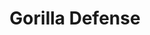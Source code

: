 ---
title: Gorilla Defense
developer: MonsterFace Games
image: GorillaDefense.jpg
link: https://play.google.com/store/apps/details?id=com.monsterface.gordef
android: https://play.google.com/store/apps/details?id=com.monsterface.gordef
amazon: http://www.amazon.com/gp/product/B00IK3Y9L0
flash: http://www.kongregate.com/games/bendmorris/gorilla-defense
---